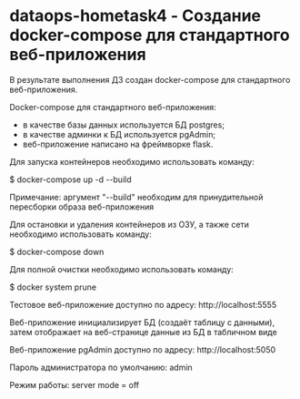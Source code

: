 # dataops-hometask4 - Создание docker-compose для стандартного веб-приложения
В результате выполнения ДЗ создан docker-compose для стандартного веб-приложения.

Docker-compose для стандартного веб-приложения:
 - в качестве базы данных используется БД postgres;
 - в качестве админки к БД используется pgAdmin;
 - веб-приложение написано на фреймворке flask.

Для запуска контейнеров необходимо использовать команду:

  $ docker-compose up -d --build
  
  Примечание: аргумент "--build" необходим для принудительной пересборки образа веб-приложения

Для остановки и удаления контейнеров из ОЗУ, а также сети необходимо использовать команду:

  $ docker-compose down

Для полной очистки необходимо использовать команду:

  $ docker system prune
  
  
Тестовое веб-приложение доступно по адресу: http://localhost:5555

Веб-приложение инициализирует БД (создаёт таблицу с данными), затем отображает на веб-странице данные из БД в табличном виде


Веб-приложение pgAdmin доступно по адресу: http://localhost:5050

Пароль администратора по умолчанию: admin

Режим работы: server mode = off

